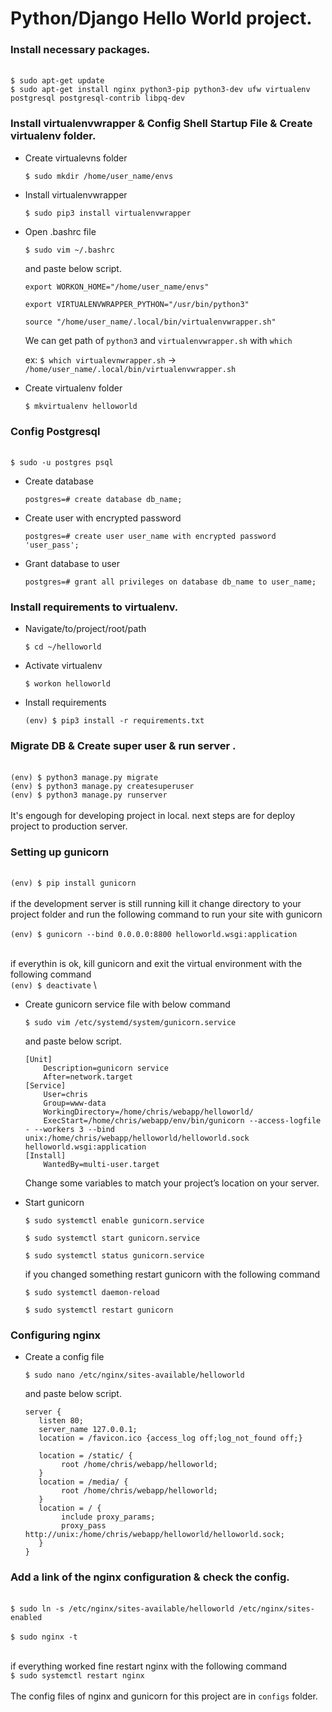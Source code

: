 # Python/Django Hello World project.


### Install necessary packages.

\
    `$ sudo apt-get update`
\
    `$ sudo apt-get install nginx python3-pip python3-dev ufw virtualenv postgresql postgresql-contrib libpq-dev`

### Install virtualenvwrapper & Config Shell Startup File & Create virtualenv folder.

- Create virtualevns folder

    `$ sudo mkdir /home/user_name/envs`

- Install virtualenvwrapper

    `$ sudo pip3 install virtualenvwrapper`

- Open .bashrc file

    `$ sudo vim ~/.bashrc`

    and paste below script.

    ```
    export WORKON_HOME="/home/user_name/envs"

    export VIRTUALENVWRAPPER_PYTHON="/usr/bin/python3"

    source "/home/user_name/.local/bin/virtualenvwrapper.sh"
    ```

    We can get path of `python3` and `virtualenvwrapper.sh` with `which` 

    ex: `$ which virtualevnwrapper.sh` -> `/home/user_name/.local/bin/virtualenvwrapper.sh`

- Create virtualenv folder

    `$ mkvirtualenv helloworld`

### Config Postgresql
\
    `$ sudo -u postgres psql`

- Create database

    `postgres=# create database db_name;`

- Create user with encrypted password

    `postgres=# create user user_name with encrypted password 'user_pass';`

- Grant database to user

    `postgres=# grant all privileges on database db_name to user_name;`

### Install requirements to virtualenv.

- Navigate/to/project/root/path

    `$ cd ~/helloworld`

- Activate virtualenv

    `$ workon helloworld`

- Install requirements

    `(env) $ pip3 install -r requirements.txt`

### Migrate DB & Create super user & run server .
\
    `(env) $ python3 manage.py migrate`
\
    `(env) $ python3 manage.py createsuperuser`
\
    `(env) $ python3 manage.py runserver`
\
\
    It's engough for developing project in local.
    next steps are for deploy project to production server.

### Setting up gunicorn
\
    `(env) $ pip install gunicorn`
\
\
    if the development server is still running kill it change directory to your project folder and run the following command to run your site with gunicorn
\
\
    `(env) $ gunicorn --bind 0.0.0.0:8800 helloworld.wsgi:application`

\
    if everythin is ok, kill gunicorn and exit the virtual environment with the following command
\
    `(env) $ deactivate`
\
- Create gunicorn service file with below command

    `$ sudo vim /etc/systemd/system/gunicorn.service`

    and paste below script.
    
    ```
    [Unit]
        Description=gunicorn service
        After=network.target
    [Service]
        User=chris
        Group=www-data
        WorkingDirectory=/home/chris/webapp/helloworld/
        ExecStart=/home/chris/webapp/env/bin/gunicorn --access-logfile - --workers 3 --bind unix:/home/chris/webapp/helloworld/helloworld.sock helloworld.wsgi:application
    [Install]
        WantedBy=multi-user.target
    ```

    Change some variables to match your project’s location on your server.
- Start gunicorn

    `$ sudo systemctl enable gunicorn.service`

    `$ sudo systemctl start gunicorn.service`

    `$ sudo systemctl status gunicorn.service`

    if you changed something restart gunicorn with the following command

    `$ sudo systemctl daemon-reload`

    `$ sudo systemctl restart gunicorn`

### Configuring nginx
- Create a config file

    `$ sudo nano /etc/nginx/sites-available/helloworld`

    and paste below script.
    
    ```
    server {
       listen 80;
       server_name 127.0.0.1;
       location = /favicon.ico {access_log off;log_not_found off;}
       
       location = /static/ {
            root /home/chris/webapp/helloworld;
       }
       location = /media/ {
            root /home/chris/webapp/helloworld;
       }
       location = / {
            include proxy_params;
            proxy_pass http://unix:/home/chris/webapp/helloworld/helloworld.sock;
       }
    }
    ```

### Add a link of the nginx configuration & check the config.

\
    `$ sudo ln -s /etc/nginx/sites-available/helloworld /etc/nginx/sites-enabled`
\
\
    `$ sudo nginx -t`

\
    if everything worked fine restart nginx with the following command
\
    `$ sudo systemctl restart nginx`
\
\
The config files of nginx and gunicorn for this project are in `configs` folder.